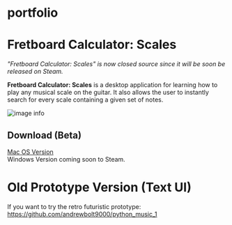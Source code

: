 # portfolio

# Fretboard Calculator: Scales
_"Fretboard Calculator: Scales" is now closed source since it will be soon be released on Steam._

**Fretboard Calculator: Scales** is a desktop application for learning how to play any musical scale on the guitar.  It also allows the user to instantly search for every scale containing a given set of notes.

![image info](readme_images/demo_v2_3.gif)

## Download (Beta)
[Mac OS Version](https://github.com/builds/FretboardComputerV2.0.1-ExpiresMay2025.app)<br/>
Windows Version coming soon to Steam.

# Old Prototype Version (Text UI)
If you want to try the retro futuristic prototype:<br/>
https://github.com/andrewbolt9000/python_music_1
